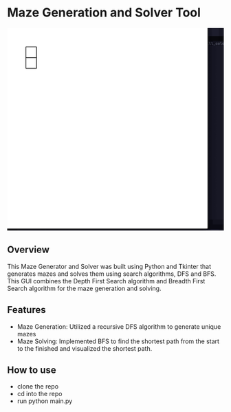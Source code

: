 # Maze Generation and Solver Tool

![Maze Solver](mazepy.gif)

## Overview
This Maze Generator and Solver was built using Python and Tkinter that generates mazes and solves them using search algorithms, DFS and BFS.
This GUI combines the Depth First Search algorithm and Breadth First Search algorithm for the maze generation and solving. 

## Features
- Maze Generation: Utilized a recursive DFS algorithm to generate unique mazes
- Maze Solving: Implemented BFS to find the shortest path from the start to the finished and visualized the shortest path.

## How to use
- clone the repo
- cd into the repo
- run python main.py
